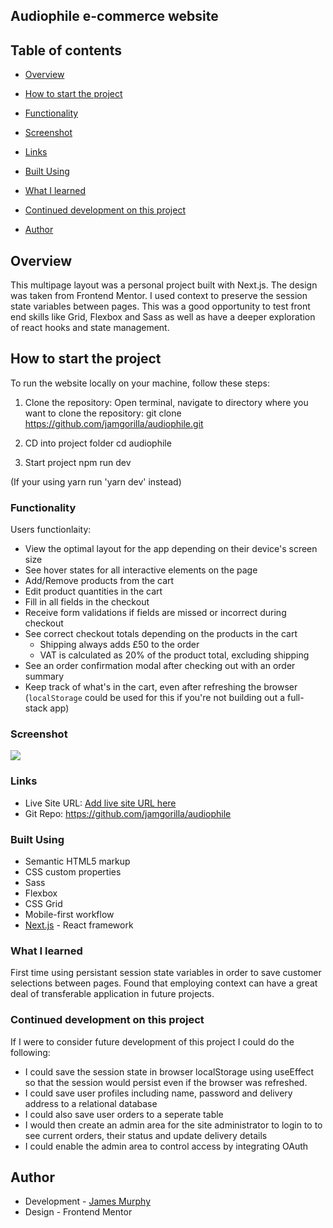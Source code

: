 ## Audiophile e-commerce website

## Table of contents

- [Overview](#overview)
- [How to start the project](#how-to-start-the-project)
- [Functionality](#functionality)
- [Screenshot](#screenshot)
- [Links](#links)
- [Built Using](#built-using)

- [What I learned](#what-i-learned)
- [Continued development on this project](#continued-development)
- [Author](#author)

## Overview

This multipage layout was a personal project built with Next.js. The design was taken from Frontend Mentor. I used context to preserve the session state variables between pages. This was a good opportunity to test front end skills like Grid, Flexbox and Sass as well as have a deeper exploration of react hooks and state management.

## How to start the project

To run the website locally on your machine, follow these steps:

1. Clone the repository:
   Open terminal, navigate to directory where you want to clone the repository:
   git clone https://github.com/jamgorilla/audiophile.git

2. CD into project folder
   cd audiophile

3. Start project
   npm run dev

(If your using yarn run 'yarn dev' instead)

### Functionality

Users functionlaity:

- View the optimal layout for the app depending on their device's screen size
- See hover states for all interactive elements on the page
- Add/Remove products from the cart
- Edit product quantities in the cart
- Fill in all fields in the checkout
- Receive form validations if fields are missed or incorrect during checkout
- See correct checkout totals depending on the products in the cart
  - Shipping always adds £50 to the order
  - VAT is calculated as 20% of the product total, excluding shipping
- See an order confirmation modal after checking out with an order summary
- Keep track of what's in the cart, even after refreshing the browser (`localStorage` could be used for this if you're not building out a full-stack app)

### Screenshot

![](./screenshot.jpg)

### Links

- Live Site URL: [Add live site URL here](https://audiophile-theta.vercel.app/)
- Git Repo: https://github.com/jamgorilla/audiophile

### Built Using

- Semantic HTML5 markup
- CSS custom properties
- Sass
- Flexbox
- CSS Grid
- Mobile-first workflow
- [Next.js](https://nextjs.org/) - React framework

### What I learned

First time using persistant session state variables in order to save customer selections between pages. Found that employing context can have a great deal of transferable application in future projects.

### Continued development on this project

If I were to consider future development of this project I could do the following:

- I could save the session state in browser localStorage using useEffect so that the session would persist even if the browser was refreshed.
- I could save user profiles including name, password and delivery address to a relational database
- I could also save user orders to a seperate table
- I would then create an admin area for the site administrator to login to to see current orders, their status and update delivery details
- I could enable the admin area to control access by integrating OAuth

## Author

- Development - [James Murphy](https://www.jamesmurphy.tech/)
- Design - Frontend Mentor
